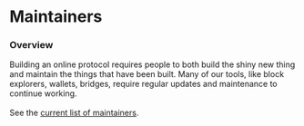 # Maintainers

### Overview&#x20;

Building an online protocol requires people to both build the shiny new thing and maintain the things that have been built. Many of our tools, like block explorers, wallets, bridges, require regular updates and maintenance to continue working. \
\
See the [current list of maintainers](https://www.notion.so/poktdao/c1c42d9f95ea4bacbbf1a7cebfa5db28?v=e3ff96a307074b829bc952d0ce4e6035\&pvs=4).
